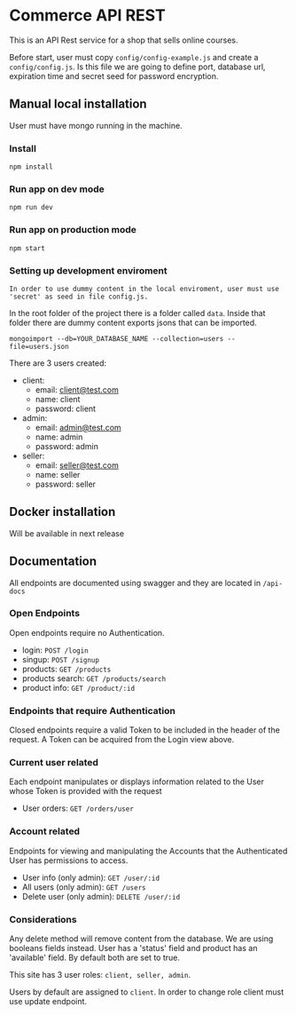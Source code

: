 # Commerce API REST

This is an API Rest service for a shop that sells online courses. 

Before start, user must copy `config/config-example.js` and create a `config/config.js`. Is this file we are going to define port, database url, expiration time and secret seed for password encryption.   

## Manual local installation

User must have mongo running in the machine. 

### Install
    npm install


### Run app on dev mode
    npm run dev


### Run app on production mode
    npm start    

### Setting up development enviroment

`In order to use dummy content in the local enviroment, user must use 'secret' as seed in file config.js.`

In the root folder of the project there is a folder called `data`. Inside that folder there are dummy content exports jsons that can be imported.

    mongoimport --db=YOUR_DATABASE_NAME --collection=users --file=users.json

There are 3 users created: 
- client: 
    - email: client@test.com 
    - name: client
    - password: client
- admin:
    - email: admin@test.com
    - name: admin
    - password: admin
- seller:
    - email: seller@test.com
    - name: seller
    - password: seller

## Docker installation  

Will be available in next release

## Documentation

All endpoints are documented using swagger and they are located in `/api-docs`

### Open Endpoints

Open endpoints require no Authentication.
* login: `POST /login`
* singup: `POST /signup`
* products: `GET /products`
* products search: `GET /products/search`
* product info: `GET /product/:id`


### Endpoints that require Authentication


Closed endpoints require a valid Token to be included in the header of the request. A Token can be acquired from the Login view above.


### Current user related 

Each endpoint manipulates or displays information related to the User whose Token is provided with the request

* User orders: `GET /orders/user`

### Account related

Endpoints for viewing and manipulating the Accounts that the Authenticated User has permissions to access.

* User info (only admin): `GET /user/:id`
* All users (only admin): `GET /users`
* Delete user (only admin): `DELETE /user/:id`

### Considerations

Any delete method will remove content from the database. We are using booleans fields instead. User has a 'status' field and product has an 'available' field. By default both are set to true.

This site has 3 user roles: `client, seller, admin`. 

Users by default are assigned to `client`. In order to change role client must use update endpoint. 
